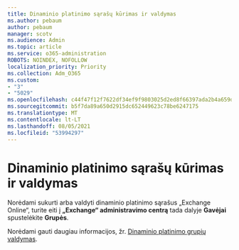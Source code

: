 ```yaml
---
title: Dinaminio platinimo sąrašų kūrimas ir valdymas
ms.author: pebaum
author: pebaum
manager: scotv
ms.audience: Admin
ms.topic: article
ms.service: o365-administration
ROBOTS: NOINDEX, NOFOLLOW
localization_priority: Priority
ms.collection: Adm_O365
ms.custom:
- "3"
- "5029"
ms.openlocfilehash: c44f47f12f7622df34ef9f9803025d2ed8f66397ada2b4a659df9b4d2dc75781
ms.sourcegitcommit: b5f7da89a650d2915dc652449623c78be6247175
ms.translationtype: MT
ms.contentlocale: lt-LT
ms.lasthandoff: 08/05/2021
ms.locfileid: "53994297"
---
```

# <a name="creating-and-managing-dynamic-distribution-lists"></a>Dinaminio platinimo sąrašų kūrimas ir valdymas

Norėdami sukurti arba valdyti dinaminio platinimo sąrašus „Exchange Online“, turite eiti į **„Exchange“ administravimo centrą** tada dalyje **Gavėjai** spustelėkite **Grupės**.

Norėdami gauti daugiau informacijos, žr. [Dinaminio platinimo grupių valdymas](https://docs.microsoft.com/exchange/recipients-in-exchange-online/manage-dynamic-distribution-groups/manage-dynamic-distribution-groups).
